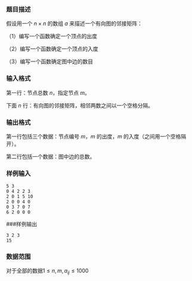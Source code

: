 ### 题目描述
假设用一个 $n \times n$ 的数组 $a$ 来描述一个有向图的邻接矩阵：

（1）编写一个函数确定一个顶点的出度

（2）编写一个函数确定一个顶点的入度

（3）编写一个函数确定图中边的数目

### 输入格式
第一行：节点总数 $n$，指定节点 $m$。

下面 $n$ 行：有向图的邻接矩阵，相邻两数之间以一个空格分隔。

### 输出格式
第一行包括三个数据：节点编号 $m$，$m$ 的出度，$m$ 的入度（之间用一个空格隔开）。

第二行包括一个数据：图中边的总数。

### 样例输入
```
5 3
0 4 2 2 3
2 0 1 5 10
2 0 0 4 0
0 3 7 0 7
6 2 0 0 0
```
###样例输出
```
3 2 3
15
```

### 数据范围
对于全部的数据$1\le n,m,a_{ij} \le 1000$